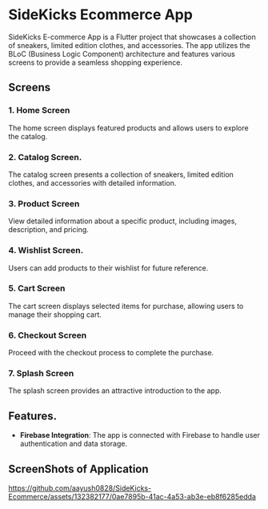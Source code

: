 # SideKicks Ecommerce App
  

SideKicks E-commerce App is a Flutter project that showcases a collection of sneakers, limited edition clothes, and accessories. The app utilizes the BLoC (Business Logic Component) architecture and features various screens to provide a seamless shopping experience.

## Screens
     
### 1. Home Screen
The home screen displays featured products and allows users to explore the catalog.

### 2. Catalog Screen. 
The catalog screen presents a collection of sneakers, limited edition clothes, and accessories with detailed information.
        
### 3. Product Screen
View detailed information about a specific product, including images, description, and pricing.

### 4. Wishlist Screen.   
Users can add products to their wishlist for future reference.

### 5. Cart Screen
The cart screen displays selected items for purchase, allowing users to manage their shopping cart.
  
### 6. Checkout Screen
Proceed with the checkout process to complete the purchase.

### 7. Splash Screen
The splash screen provides an attractive introduction to the app.

## Features. 

- **Firebase Integration**: The app is connected with Firebase to handle user authentication and data storage.

## ScreenShots of Application


https://github.com/aayush0828/SideKicks-Ecommerce/assets/132382177/0ae7895b-41ac-4a53-ab3e-eb8f6285edda

     
